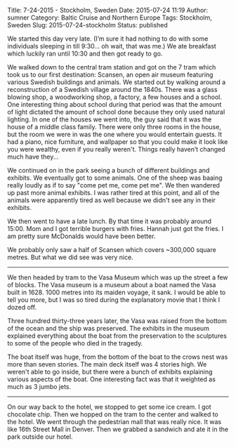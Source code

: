 Title: 7-24-2015 - Stockholm, Sweden
Date: 2015-07-24 11:19
Author: sumner
Category: Baltic Cruise and Northern Europe
Tags: Stockholm, Sweden
Slug: 2015-07-24-stockholm
Status: published

We started this day very late. (I’m sure it had nothing to do with some
individuals sleeping in till 9:30... oh wait, that was me.) We ate breakfast
which luckily ran until 10:30 and then got ready to go.

We walked down to the central tram station and got on the 7 tram which took us
to our first destination: Scansen, an open air museum featuring various Swedish
buildings and animals. We started out by walking around a reconstruction of a
Swedish village around the 1840s. There was a glass blowing shop, a woodworking
shop, a factory, a few houses and a school. One interesting thing about school
during that period was that the amount of light dictated the amount of school
done because they only used natural lighting. In one of the houses we went into,
the guy said that it was the house of a middle class family. There were only
three rooms in the house, but the room we were in was the one where you would
entertain guests. It had a piano, nice furniture, and wallpaper so that you
could make it look like you were wealthy, even if you really weren't. Things
really haven’t changed much have they...

We continued on in the park seeing a bunch of different buildings and exhibits.
We eventually got to some animals. One of the sheep was baaing really loudly as
if to say "come pet me, come pet me". We then wandered up past more animal
exhibits. I was rather tired at this point, and all of the animals were
apparently tired as well because we didn't see any in their exhibits.

We then went to have a late lunch. By that time it was probably around 15:00.
Mom and I got terrible burgers with fries. Hannah just got the fries. I am
pretty sure McDonalds would have been better.

We probably only saw a half of Scansen which covers ~300,000 square metres. But
what we did see was very nice.

------------------------------------------------------------------------

We then headed by tram to the Vasa Museum which was up the street a few of
blocks. The Vasa museum is a museum about a boat named the Vasa built in 1628.
1000 metres into its maiden voyage, it sank. I would be able to tell you more,
but I was so tired during the explanatory movie that I think I dozed off.

Three hundred thirty-three years later, the Vasa was raised from the bottom of
the ocean and the ship was preserved. The exhibits in the museum explained
everything about the boat from the preservation to the sculptures to some of the
people who died in the tragedy.

The boat itself was huge, from the bottom of the boat to the crows nest was more
than seven stories. The main deck itself was 4 stories high. We weren't able to
go inside, but there were a bunch of exhibits explaining various aspects of the
boat. One interesting fact was that it weighted as much as 3 jumbo jets.

------------------------------------------------------------------------

On our way back to the hotel, we stopped to get some ice cream. I got chocolate
chip. Then we hopped on the tram to the center and walked to the hotel. We went
through the pedestrian mall that was really nice. It was like 16th Street Mall
in Denver. Then we grabbed a sandwich and ate it in the park outside our hotel.
